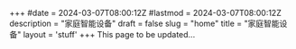 +++
#date = 2024-03-07T08:00:12Z
#lastmod = 2024-03-07T08:00:12Z
description = "家庭智能设备"
draft = false
slug = "home"
title = "家庭智能设备"
layout = 'stuff'
+++
This page to be updated...